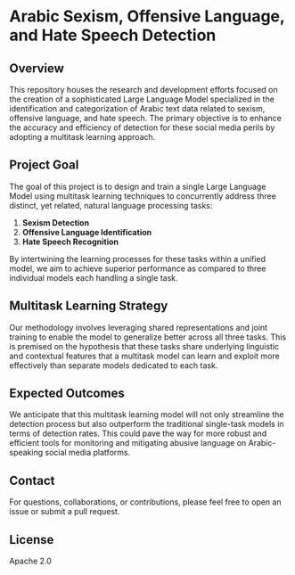 # Arabic Sexism, Offensive Language, and Hate Speech Detection

## Overview

This repository houses the research and development efforts focused on the creation of a sophisticated Large Language Model specialized in the identification and categorization of Arabic text data related to sexism, offensive language, and hate speech. The primary objective is to enhance the accuracy and efficiency of detection for these social media perils by adopting a multitask learning approach.

## Project Goal

The goal of this project is to design and train a single Large Language Model using multitask learning techniques to concurrently address three distinct, yet related, natural language processing tasks:

1. **Sexism Detection**
2. **Offensive Language Identification**
3. **Hate Speech Recognition**

By intertwining the learning processes for these tasks within a unified model, we aim to achieve superior performance as compared to three individual models each handling a single task.

## Multitask Learning Strategy

Our methodology involves leveraging shared representations and joint training to enable the model to generalize better across all three tasks. This is premised on the hypothesis that these tasks share underlying linguistic and contextual features that a multitask model can learn and exploit more effectively than separate models dedicated to each task.

## Expected Outcomes

We anticipate that this multitask learning model will not only streamline the detection process but also outperform the traditional single-task models in terms of detection rates. This could pave the way for more robust and efficient tools for monitoring and mitigating abusive language on Arabic-speaking social media platforms.

## Contact

For questions, collaborations, or contributions, please feel free to open an issue or submit a pull request.

## License

 Apache 2.0
